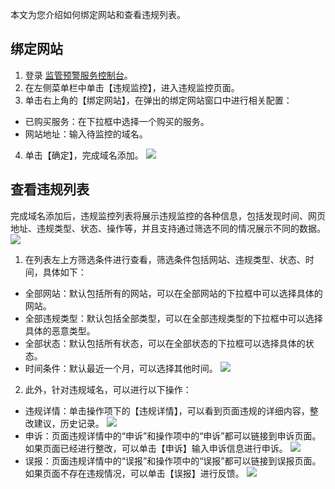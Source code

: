 本文为您介绍如何绑定网站和查看违规列表。

## 绑定网站
1. 登录 [监管预警服务控制台](https://console.cloud.tencent.com/rvs)。
2. 在左侧菜单栏中单击【违规监控】，进入违规监控页面。
3. 单击右上角的【绑定网站】，在弹出的绑定网站窗口中进行相关配置：
 - 已购买服务：在下拉框中选择一个购买的服务。
 - 网站地址：输入待监控的域名。
4. 单击【确定】，完成域名添加。
![](https://main.qcloudimg.com/raw/4db7a36c7eb9176deb385cbac0e00d40.png)

## 查看违规列表
完成域名添加后，违规监控列表将展示违规监控的各种信息，包括发现时间、网页地址、违规类型、状态、操作等，并且支持通过筛选不同的情况展示不同的数据。
![](https://main.qcloudimg.com/raw/f78a346b8a004915ec4eb40f9f61388d.png)
1. 在列表左上方筛选条件进行查看，筛选条件包括网站、违规类型、状态、时间，具体如下：
 - 全部网站：默认包括所有的网站，可以在全部网站的下拉框中可以选择具体的网站。
 - 全部违规类型：默认包括全部类型，可以在全部违规类型的下拉框中可以选择具体的恶意类型。
 - 全部状态：默认包括所有状态，可以在全部状态的下拉框可以选择具体的状态。
 - 时间条件：默认最近一个月，可以选择其他时间。
![](https://main.qcloudimg.com/raw/e78747fcfcd1b18bb1d85664fc5b379d.png)
2. 此外，针对违规域名，可以进行以下操作：
 - 违规详情：单击操作项下的【违规详情】，可以看到页面违规的详细内容，整改建议，历史记录。
![](https://main.qcloudimg.com/raw/01cc76d1f306b4566d28b1ee746afbc6.png)
 - 申诉：页面违规详情中的“申诉”和操作项中的“申诉”都可以链接到申诉页面。如果页面已经进行整改，可以单击【申诉】输入申诉信息进行申诉。
![](https://main.qcloudimg.com/raw/132b42c8936f76fa5e71bc9c80601e2e.png)
 - 误报：页面违规详情中的“误报”和操作项中的“误报”都可以链接到误报页面。如果页面不存在违规情况，可以单击【误报】进行反馈。
![](https://main.qcloudimg.com/raw/12bfff560133f99a5c5d0d40d4eab818.png)
